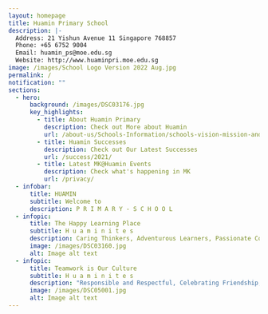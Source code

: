 ```yaml
---
layout: homepage
title: Huamin Primary School
description: |-
  Address: 21 Yishun Avenue 11 Singapore 768857
  Phone: +65 6752 9004
  Email: huamin_ps@moe.edu.sg
  Website: http://www.huaminpri.moe.edu.sg
image: /images/School Logo Version 2022 Aug.jpg
permalink: /
notification: ""
sections:
  - hero:
      background: /images/DSC03176.jpg
      key_highlights:
        - title: About Huamin Primary
          description: Check out More about Huamin
          url: /about-us/Schools-Information/schools-vision-mission-and-rules/
        - title: Huamin Successes
          description: Check out Our Latest Successes
          url: /success/2021/
        - title: Latest MK@Huamin Events
          description: Check what's happening in MK
          url: /privacy/
  - infobar:
      title: HUAMIN
      subtitle: Welcome to
      description: P R I M A R Y - S C H O O L
  - infopic:
      title: The Happy Learning Place
      subtitle: H u a m i n i t e s
      description: Caring Thinkers, Adventurous Learners, Passionate Contributors
      image: /images/DSC03160.jpg
      alt: Image alt text
  - infopic:
      title: Teamwork is Our Culture
      subtitle: H u a m i n i t e s
      description: "Responsible and Respectful, Celebrating Friendship, Collaboration "
      image: /images/DSC05001.jpg
      alt: Image alt text
---
```

